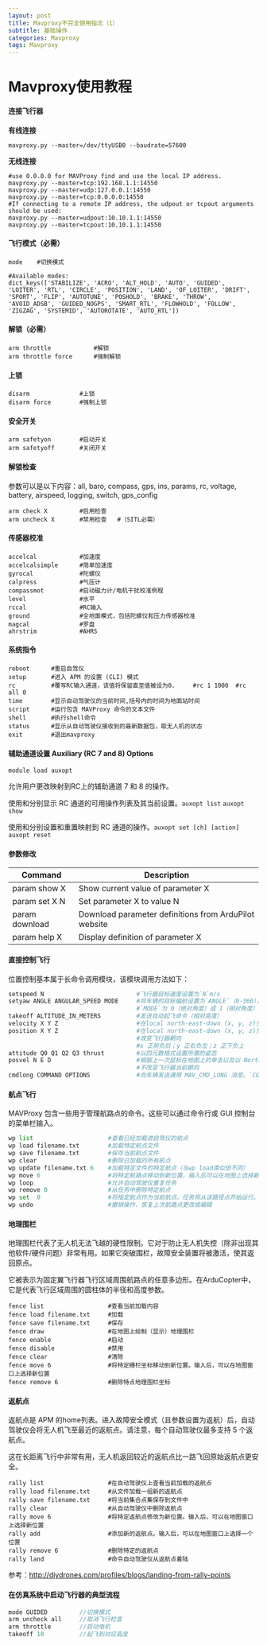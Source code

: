 ```yaml
---
layout: post
title: Mavproxy不完全使用指北（1）
subtitle: 基础操作
categories: Mavproxy
tags: Mavproxy
---
```


# Mavproxy使用教程

#### 连接飞行器

**有线连接**

```shell
mavproxy.py --master=/dev/ttyUSB0 --baudrate=57600
```

**无线连接**

```shell
#use 0.0.0.0 for MAVProxy find and use the local IP address. 
mavproxy.py --master=tcp:192.168.1.1:14550
mavproxy.py --master=udp:127.0.0.1:14550
mavproxy.py --master=tcp:0.0.0.0:14550
#If connecting to a remote IP address, the udpout or tcpout arguments should be used:
mavproxy.py --master=udpout:10.10.1.1:14550
mavproxy.py --master=tcpout:10.10.1.1:14550
```

#### 飞行模式（必需）

```
mode	#切换模式

#Available modes:  
dict_keys(['STABILIZE', 'ACRO', 'ALT_HOLD', 'AUTO', 'GUIDED', 'LOITER', 'RTL', 'CIRCLE', 'POSITION', 'LAND', 'OF_LOITER', 'DRIFT', 'SPORT', 'FLIP', 'AUTOTUNE', 'POSHOLD', 'BRAKE', 'THROW', 'AVOID_ADSB', 'GUIDED_NOGPS', 'SMART_RTL', 'FLOWHOLD', 'FOLLOW', 'ZIGZAG', 'SYSTEMID', 'AUTOROTATE', 'AUTO_RTL'])
```

#### 解锁（必需）

```
arm throttle			#解锁
arm throttle force		#强制解锁
```

#### 上锁

```
disarm				#上锁
disarm force		#强制上锁
```

#### 安全开关

```
arm safetyon		#启动开关
arm safetyoff		#关闭开关
```

#### 解锁检查

参数可以是以下内容：all, baro, compass, gps, ins, params, rc, voltage, battery, airspeed, logging, switch, gps_config

```
arm check X			#启用检查
arm uncheck X		#禁用检查	#（SITL必需）
```

#### 传感器校准

```
accelcal			#加速度
accelcalsimple		#简单加速度
gyrocal				#陀螺仪
calpress			#气压计
compassmot			#启动磁力计/电机干扰校准例程
level				#水平
rccal				#RC输入
ground				#全地面模式，包括陀螺仪和压力传感器校准
magcal				#罗盘
ahrstrim			#AHRS
```

#### 系统指令

```
reboot		#重启自驾仪
setup		#进入 APM 的设置 (CLI) 模式
rc			#覆写RC输入通道，该值将保留直至值被设为0.		#rc 1 1000	#rc all 0
time		#显示自动驾驶仪的当前时间,括号内的时间为地面站时间
script		#运行包含 MAVProxy 命令的文本文件
shell		#执行shell命令
status		#显示从自动驾驶仪接收到的最新数据包，取无人机的状态
exit		#退出mavproxy
```

#### 辅助通道设置 Auxiliary (RC 7 and 8) Options

```
module load auxopt
```

允许用户更改映射到RC上的辅助通道 7 和 8 的操作。

使用和分别显示 RC 通道的可用操作列表及其当前设置。`auxopt list` `auxopt show`

使用和分别设置和重置映射到 RC 通道的操作。`auxopt set [ch] [action]` `auxopt reset`

#### 参数修改

| **Command**    | **Description**                                       |
| -------------- | ----------------------------------------------------- |
| param show X   | Show current value of parameter X                     |
| param set X N  | Set parameter X to value N                            |
| param download | Download parameter definitions from ArduPilot website |
| param help X   | Display definition of parameter X                     |

#### 直接控制飞行

位置控制基本属于长命令调用模块，该模块调用方法如下：

```python
setspeed N							#飞行器目标速度设置为`N`m/s
setyaw ANGLE ANGULAR_SPEED MODE		#将车辆的目标偏航设置为`ANGLE`（0-360），最大角速度为`ANGULAR_SPEED`（度/秒）。
									#`MODE`为 0（绝对角度）或 1（相对角度）
takeoff ALTITUDE_IN_METERS			#发送自动起飞命令（相对高度）
velocity X Y Z						#在local north-east-down (x, y, z)坐标系中设置所需的车辆速度
position X Y Z						#在local north-east-down (x, y, z)坐标系中设置所需的车辆位置（相对位置）
									#改变飞行器朝向
									#x 正前负后；y 正右负左；z 正下负上
attitude Q0 Q1 Q2 Q3 thrust			#以四元数格式设置所需的姿态
posvel N E D						#根据上一次鼠标在地图上的单击以及以 North-East-Down 格式 (m/s) 表示的目标速度设置目标位置。
									#不改变飞行器当前朝向
cmdlong COMMAND OPTIONS				#向车辆发送通用 MAV_CMD_LONG 消息。`COMMAND`是命令的名称。选项遵循格式。`[arg1] [arg2] ...`
```

#### 航点飞行

MAVProxy 包含一些用于管理航路点的命令。这些可以通过命令行或 GUI 控制台的菜单栏输入。

```python
wp list						#查看已经加载进自驾仪的航点
wp load filename.txt		#加载特定航点文件
wp save filename.txt		#保存当前航点文件
wp clear					#删除已加载的所有航点
wp update filename.txt 6	#加载特定文件的特定航点（与wp load类似但不同）
wp move 6					#将特定航路点移动到新位置，输入后可以在地图上选择新位置
wp loop						#允许自动驾驶仪重复任务
wp remove 0					#从任务中删除特定航点
wp set 	0					#将指定航点作为当前航点。任务将从该路径点开始运行。如果飞控运行在 AUTO 模式，它将立即前往该航路点。
wp undo						#撤销操作，恢复上次航路点更改或编辑
```

#### 地理围栏

地理围栏代表了无人机无法飞越的硬性限制。它对于防止无人机失控（除非出现其他软件/硬件问题）非常有用。如果它突破围栏，故障安全装置将被激活，使其返回原点。

它被表示为固定翼飞行器飞行区域周围航路点的任意多边形。在ArduCopter中，它是代表飞行区域周围的圆柱体的半径和高度参数。

```
fence list					#查看当前加载内容
fence load filename.txt		#加载
fence save filename.txt		#保存
fence draw					#在地图上绘制（显示）地理围栏
fence enable				#启动
fence disable				#禁用
fence clear					#清除
fence move 6				#将特定栅栏坐标移动到新位置。输入后，可以在地图窗口上选择新位置
fence remove 6				#删除特点地理围栏坐标
```

#### 返航点

返航点是 APM 的home列表。进入故障安全模式（且参数设置为返航）后，自动驾驶仪会将无人机飞至最近的返航点。请注意，每个自动驾驶仪最多支持 5 个返航点。

这在长距离飞行中非常有用，无人机返回较近的返航点比一路飞回原始返航点更安全。

```
rally list					#在自动驾驶仪上查看当前加载的返航点
rally load filename.txt		#从文件加载一组新的返航点
rally save filename.txt		#将当前集合点集保存到文件中
rally clear					#从自动驾驶仪中删除返航点
rally move 6				#将特定返航点修改为新位置。输入后，可以在地图窗口上选择新位置
rally add					#添加新的返航点。输入后，可以在地图窗口上选择一个位置
rally remove 6				#删除特定的返航点
rally land					#命令自动驾驶仪从返航点着陆
```

参考：http://diydrones.com/profiles/blogs/landing-from-rally-points

#### 在仿真系统中启动飞行器的典型流程

```c
mode GUIDED			//切换模式
arm uncheck all		//取消飞行检查
arm throttle		//启动电机
takeoff 10			//起飞到对应高度
```


